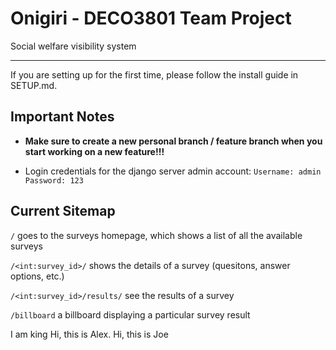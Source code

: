 # Onigiri - DECO3801 Team Project

Social welfare visibility system

---

If you are setting up for the first time, please follow the  install guide in SETUP.md.

## Important Notes

 * **Make sure to create a new personal branch / feature branch when you start working on a new feature!!!**

* Login credentials for the django server admin account:
`Username: admin`
`Password: 123`

## Current Sitemap

```/``` goes to the surveys homepage, which shows a list of all the available surveys

```/<int:survey_id>/``` shows the details of a survey (quesitons, answer options, etc.)

```/<int:survey_id>/results/``` see the results of a survey

```/billboard``` a billboard displaying a particular survey result


I am king
Hi, this is Alex.
Hi, this is Joe
